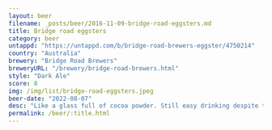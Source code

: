 ```yaml
---
layout: beer
filename: _posts/beer/2016-11-09-bridge-road-eggsters.md
title: Bridge road eggsters
category: beer
untappd: "https://untappd.com/b/bridge-road-brewers-eggster/4750214"
country: "Australia"
brewery: "Bridge Road Brewers"
breweryURL: "/brewery/bridge-road-brewers.html"
style: "Dark Ale"
score: 8
img: /img/list/bridge-road-eggsters.jpeg
beer-date: "2022-08-07"
desc: "Like a glass full of cocoa powder. Still easy drinking despite that"
permalink: /beer/:title.html
---
```

